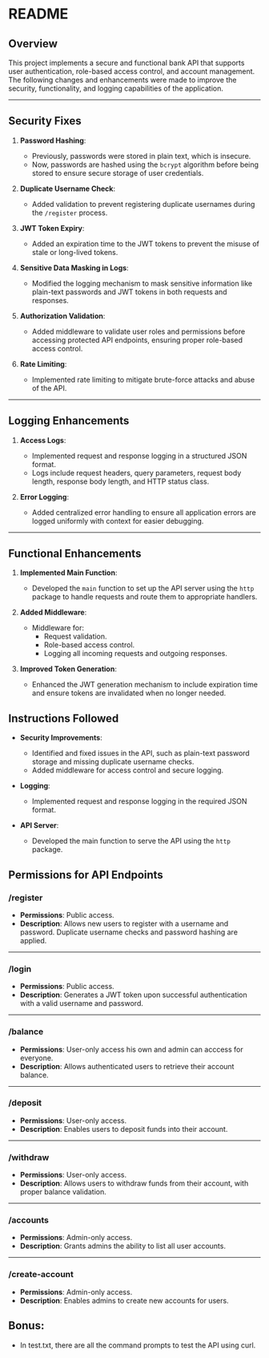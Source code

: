 # README

## Overview

This project implements a secure and functional bank API that supports user authentication, role-based access control, and account management. The following changes and enhancements were made to improve the security, functionality, and logging capabilities of the application.

---

## Security Fixes

1. **Password Hashing**:
   - Previously, passwords were stored in plain text, which is insecure.
   - Now, passwords are hashed using the `bcrypt` algorithm before being stored to ensure secure storage of user credentials.

2. **Duplicate Username Check**:
   - Added validation to prevent registering duplicate usernames during the `/register` process.

3. **JWT Token Expiry**:
   - Added an expiration time to the JWT tokens to prevent the misuse of stale or long-lived tokens.

4. **Sensitive Data Masking in Logs**:
   - Modified the logging mechanism to mask sensitive information like plain-text passwords and JWT tokens in both requests and responses.

5. **Authorization Validation**:
   - Added middleware to validate user roles and permissions before accessing protected API endpoints, ensuring proper role-based access control.

6. **Rate Limiting**:
   - Implemented rate limiting to mitigate brute-force attacks and abuse of the API.

---

## Logging Enhancements

1. **Access Logs**:
   - Implemented request and response logging in a structured JSON format.
   - Logs include request headers, query parameters, request body length, response body length, and HTTP status class.

2. **Error Logging**:
   - Added centralized error handling to ensure all application errors are logged uniformly with context for easier debugging.

---

## Functional Enhancements

1. **Implemented Main Function**:
   - Developed the `main` function to set up the API server using the `http` package to handle requests and route them to appropriate handlers.

2. **Added Middleware**:
   - Middleware for:
     - Request validation.
     - Role-based access control.
     - Logging all incoming requests and outgoing responses.

3. **Improved Token Generation**:
   - Enhanced the JWT generation mechanism to include expiration time and ensure tokens are invalidated when no longer needed.


## Instructions Followed

- **Security Improvements**:
  - Identified and fixed issues in the API, such as plain-text password storage and missing duplicate username checks.
  - Added middleware for access control and secure logging.

- **Logging**:
  - Implemented request and response logging in the required JSON format.

- **API Server**:
  - Developed the main function to serve the API using the `http` package.

## Permissions for API Endpoints

### /register
- **Permissions**: Public access.
- **Description**: Allows new users to register with a username and password. Duplicate username checks and password hashing are applied.

---

### /login
- **Permissions**: Public access.
- **Description**: Generates a JWT token upon successful authentication with a valid username and password.

---

### /balance
- **Permissions**: User-only access his own and admin can acccess for everyone.
- **Description**: Allows authenticated users to retrieve their account balance.

---

### /deposit
- **Permissions**: User-only access.
- **Description**: Enables users to deposit funds into their account.

---

### /withdraw
- **Permissions**: User-only access.
- **Description**: Allows users to withdraw funds from their account, with proper balance validation.

---

### /accounts
- **Permissions**: Admin-only access.
- **Description**: Grants admins the ability to list all user accounts.

---

### /create-account
- **Permissions**: Admin-only access.
- **Description**: Enables admins to create new accounts for users.



## Bonus:
- In test.txt, there are all the command prompts to test the API using curl. 